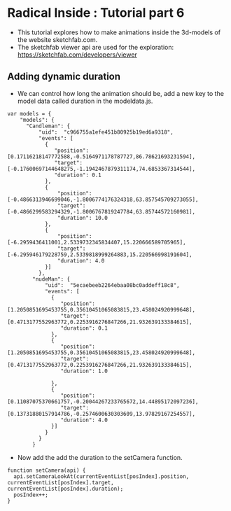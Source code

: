 # Radical Inside : Tutorial part 6

- This tutorial explores how to make animations inside the 3d-models of the website sketchfab.com.
- The sketchfab viewer api are used for the exploration: https://sketchfab.com/developers/viewer

##  Adding dynamic duration 
-  We can control how long the animation should be, add a new key to the model data called duration in the modeldata.js.
```
var models = {
    "models": {
      "Candleman": {
          "uid":  "c966755a1efe451b80925b19ed6a9318",
          "events": [
            {
               "position": [0.17116218147772588,-0.5164971178787727,86.78621693231594],
               "target": [-0.17600697144648275,-1.1942467879311174,74.6853367314544], 
               "duration": 0.1
            },
            {
                "position": [-0.4866313946699046,-1.8006774176324318,63.857545709273055],
                "target": [-0.4866299583294329,-1.8006767819247784,63.85744572160981],
                "duration": 10.0
            },
            {
                "position": [-6.2959436411001,2.5339732345834407,15.220666589705965],
                "target": [-6.295946179228759,2.5339818999264883,15.220566998191604],
                "duration": 4.0
            }]
          },
        "nudeMan": {
            "uid":  "5ecaebeeb2264ebaa08bc0addeff18c8",
            "events": [
              {
                 "position": [1.2050851695453755,0.35610451065083815,23.458024920999648],
                 "target": [0.4713177552963772,0.2253916276847266,21.932639133384615],
                 "duration": 0.1
              },
              {
                 "position": [1.2050851695453755,0.35610451065083815,23.458024920999648],
                 "target": [0.4713177552963772,0.2253916276847266,21.932639133384615],
                 "duration": 1.0

              },
              {
                 "position": [0.11087075370661757,-0.20044267233765672,14.44895172097236],
                 "target": [0.13731880157914786,-0.2574600630303609,13.97829167254557],
                 "duration": 4.0
              }]
            }
          }
        }
```
- Now add the add the duration to the setCamera function. 
```
function setCamera(api) {
  api.setCameraLookAt(currentEventList[posIndex].position, currentEventList[posIndex].target, currentEventList[posIndex].duration);
  posIndex++;
}
```
